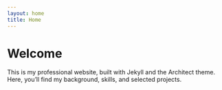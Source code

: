 ```yaml
---
layout: home
title: Home
---
```


# Welcome

This is my professional website, built with Jekyll and the Architect theme.  
Here, you’ll find my background, skills, and selected projects.
